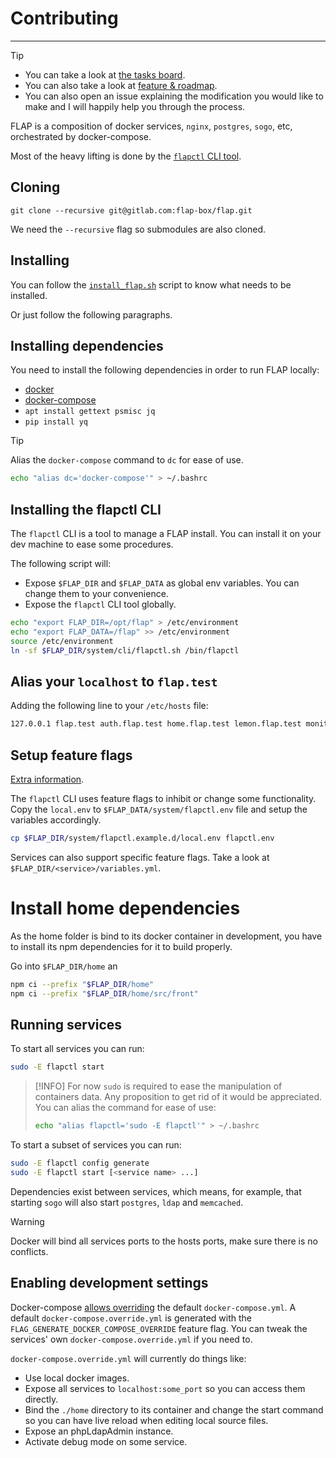 # Contributing

---

> [!TIP]
>
>- You can take a look at [the tasks board](https://gitlab.com/groups/flap-box/-/boards).
>- You can also take a look at [feature & roadmap](features.md).
>- You can also open an issue explaining the modification you would like to make and I will happily help you through the process.

FLAP is a composition of docker services, `nginx`, `postgres`, `sogo`, etc, orchestrated by docker-compose.

Most of the heavy lifting is done by the [`flapctl` CLI tool](https://gitlab.com/flap-box/flap/-/tree/master/system/cli).

## Cloning

`git clone --recursive git@gitlab.com:flap-box/flap.git`

We need the `--recursive` flag so submodules are also cloned.

## Installing

You can follow the [`install_flap.sh`](-/blob/master/system/img_build/userpatches/overlay/install_flap.sh) script to know what needs to be installed.

Or just follow the following paragraphs.

## Installing dependencies

You need to install the following dependencies in order to run FLAP locally:

- [docker](https://docs.docker.com/install)
- [docker-compose](https://docs.docker.com/compose/install)
- `apt install gettext psmisc jq`
- `pip install yq`

> [!TIP]
> Alias the `docker-compose` command to `dc` for ease of use.
>
>```bash
>echo "alias dc='docker-compose'" > ~/.bashrc
>```

## Installing the flapctl CLI

The `flapctl` CLI is a tool to manage a FLAP install. You can install it on your dev machine to ease some procedures.

The following script will:

- Expose `$FLAP_DIR` and `$FLAP_DATA` as global env variables. You can change them to your convenience.
- Expose the `flapctl` CLI tool globally.

```bash
echo "export FLAP_DIR=/opt/flap" > /etc/environment
echo "export FLAP_DATA=/flap" >> /etc/environment
source /etc/environment
ln -sf $FLAP_DIR/system/cli/flapctl.sh /bin/flapctl
```

## Alias your `localhost` to `flap.test`

Adding the following line to your `/etc/hosts` file:

```txt
127.0.0.1 flap.test auth.flap.test home.flap.test lemon.flap.test monitoring.flap.test files.flap.test mail.flap.test matrix.flap.test chat.flap.test jitsi.flap.test coturn.flap.test weblate.flap.test analytics.flap.test video.flap.test music.flap.test lists.flap.test office.flap.test
```

## Setup feature flags

[Extra information](environment_variables.md).

The `flapctl` CLI uses feature flags to inhibit or change some functionality. Copy the `local.env` to `$FLAP_DATA/system/flapctl.env` file and setup the variables accordingly.

```bash
cp $FLAP_DIR/system/flapctl.example.d/local.env flapctl.env
```

Services can also support specific feature flags. Take a look at `$FLAP_DIR/<service>/variables.yml`.

# Install home dependencies

As the home folder is bind to its docker container in development, you have to install its npm dependencies for it to build properly.

Go into `$FLAP_DIR/home` an

```bash
npm ci --prefix "$FLAP_DIR/home"
npm ci --prefix "$FLAP_DIR/home/src/front"
```

## Running services

To start all services you can run:

```bash
sudo -E flapctl start
```

> [!INFO]
> For now `sudo` is required to ease the manipulation of containers data. Any proposition to get rid of it would be appreciated.
> You can alias the command for ease of use:
>
>```bash
>echo "alias flapctl='sudo -E flapctl'" > ~/.bashrc
>```

To start a subset of services you can run:

```bash
sudo -E flapctl config generate
sudo -E flapctl start [<service name> ...]
```

Dependencies exist between services, which means, for example, that starting `sogo` will also start `postgres`, `ldap` and `memcached`.

> [!WARNING]
> Docker will bind all services ports to the hosts ports, make sure there is no conflicts.

## Enabling development settings

Docker-compose [allows overriding](https://docs.docker.com/compose/extends/) the default `docker-compose.yml`. A default `docker-compose.override.yml` is generated with the `FLAG_GENERATE_DOCKER_COMPOSE_OVERRIDE` feature flag. You can tweak the services' own `docker-compose.override.yml` if you need to.

`docker-compose.override.yml` will currently do things like:

- Use local docker images.
- Expose all services to `localhost:some_port` so you can access them directly.
- Bind the `./home` directory to its container and change the start command so you can have live reload when editing local source files.
- Expose an phpLdapAdmin instance.
- Activate debug mode on some service.
